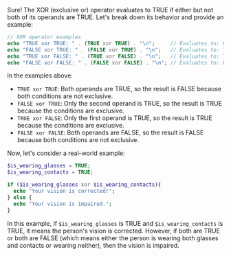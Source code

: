 Sure! The XOR (exclusive or) operator evaluates to TRUE if either but not both of its operands are TRUE. Let's break down its behavior and provide an example:

```php
// XOR operator examples
echo "TRUE xor TRUE: " . (TRUE xor TRUE) . "\n";     // Evaluates to: FALSE
echo "FALSE xor TRUE: " . (FALSE xor TRUE) . "\n";   // Evaluates to: TRUE
echo "TRUE xor FALSE: " . (TRUE xor FALSE) . "\n";   // Evaluates to: TRUE
echo "FALSE xor FALSE: " . (FALSE xor FALSE) . "\n"; // Evaluates to: FALSE
```

In the examples above:

- `TRUE xor TRUE`: Both operands are TRUE, so the result is FALSE because both conditions are not exclusive.
- `FALSE xor TRUE`: Only the second operand is TRUE, so the result is TRUE because the conditions are exclusive.
- `TRUE xor FALSE`: Only the first operand is TRUE, so the result is TRUE because the conditions are exclusive.
- `FALSE xor FALSE`: Both operands are FALSE, so the result is FALSE because both conditions are not exclusive.

Now, let's consider a real-world example:

```php
$is_wearing_glasses = TRUE;
$is_wearing_contacts = TRUE;

if ($is_wearing_glasses xor $is_wearing_contacts){
  echo "Your vision is corrected!";
} else {
  echo "Your vision is impaired.";
}
```

In this example, if `$is_wearing_glasses` is TRUE and `$is_wearing_contacts` is TRUE, it means the person's vision is corrected. However, if both are TRUE or both are FALSE (which means either the person is wearing both glasses and contacts or wearing neither), then the vision is impaired.